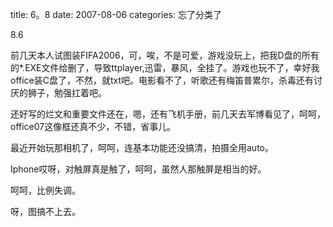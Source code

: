 title: 6。8
date: 2007-08-06
categories: 忘了分类了

8.6

前几天本人试图装FIFA2006，可，唉，不是可爱，游戏没玩上，把我D盘的所有的\*.EXE文件给删了，导致ttplayer,迅雷，暴风，全挂了。游戏也玩不了，幸好我office装C盘了，不然，就txt吧。电影看不了，听歌还有梅笛普累尔，杀毒还有讨厌的狮子，勉强扛着吧。

还好写的烂文和重要文件还在，嗯，还有飞机手册，前几天去军博看见了，呵呵，office07这像框还真不少，不错，省事儿。

最近开始玩那相机了，呵呵，连基本功能还没搞清，拍摄全用auto。

Iphone哎呀，对触屏真是触了，呵呵，虽然人那触屏是相当的好。

呵呵，比例失调。

呀，图搞不上去。

